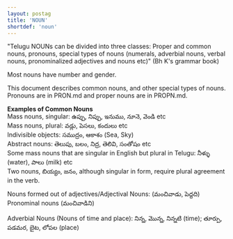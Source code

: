```yaml
---
layout: postag
title: 'NOUN'
shortdef: 'noun'
---
```


"Telugu NOUNs can be divided into three classes: Proper and common nouns, pronouns, special types of nouns (numerals, adverbial nouns, verbal nouns, pronominalized adjectives and nouns etc)" (Bh K's grammar book)

Most nouns have number and gender.

This document describes common nouns, and other special types of nouns. Pronouns are in PRON.md and proper nouns are in PROPN.md.

**Examples of Common Nouns**  
Mass nouns, singular: ఉప్పు, నిప్పు, ఇనుము, నూనె, వెండి  etc  
Mass nouns, plural: వడ్లు, పెసలు, కందులు etc  
Indivisible objects: సముద్రం, ఆకాశం  (Sea, Sky)  
Abstract nouns: తెలుపు, బలం, నిద్ర, తెలివి, సంతోషం etc  
Some mass nouns that are singular in English but plural in Telugu: నీళ్ళు (water), పాలు (milk) etc  
Two nouns, బియ్యం, జనం, although singular in form, require plural agreement in the verb.  

Nouns formed out of adjectives/Adjectival Nouns: (మంచివాడు, పెద్దది)  
Pronominal nouns (మంచివాడిని)

Adverbial Nouns (Nouns of time and place):  నిన్న, మొన్న, నిన్నటి (time); తూర్పు, పడమర, బైట, లోపల (place)

